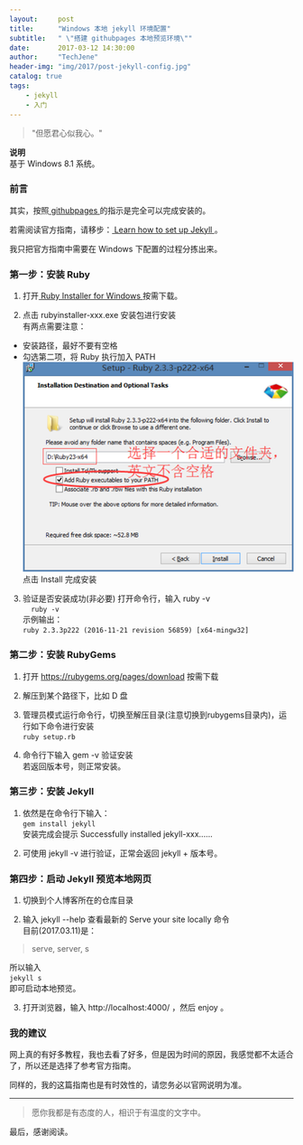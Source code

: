 ```yaml
---
layout:     post
title:      "Windows 本地 jekyll 环境配置"
subtitle:   " \"搭建 githubpages 本地预览环境\""
date:       2017-03-12 14:30:00
author:     "TechJene"
header-img: "img/2017/post-jekyll-config.jpg"
catalog: true
tags:
    - jekyll
    - 入门
---
```

> "但愿君心似我心。"

**说明**  
基于 Windows 8.1 系统。

### 前言

其实，按照[ githubpages ](https://pages.github.com/)的指示是完全可以完成安装的。

若需阅读官方指南，请移步：[ Learn how to set up Jekyll ](https://jekyllrb.com/docs/quickstart/)。


我只把官方指南中需要在 Windows 下配置的过程分拣出来。

### 第一步：安装 Ruby

1. 打开[ Ruby Installer for Windows ](http://rubyinstaller.org/downloads/)按需下载。

2. 点击 rubyinstaller-xxx.exe 安装包进行安装  
  有两点需要注意：
  * 安装路径，最好不要有空格
  * 勾选第二项，将 Ruby 执行加入 PATH  
  ![](/img/2017/post-jekyll-ruby.png)  
  点击 Install 完成安装  

3. 验证是否安装成功(非必要)
  打开命令行，输入 ruby -v  
  ``  ruby -v``   
  示例输出：  
  ``ruby 2.3.3p222 (2016-11-21 revision 56859) [x64-mingw32]
  ``

### 第二步：安装 RubyGems

1. 打开 https://rubygems.org/pages/download 按需下载

2. 解压到某个路径下，比如 D 盘

3. 管理员模式运行命令行，切换至解压目录(注意切换到rubygems目录内)，运行如下命令进行安装  
  ``ruby setup.rb``  

4. 命令行下输入 gem -v 验证安装  
  若返回版本号，则正常安装。

### 第三步：安装 Jekyll

1. 依然是在命令行下输入：  
  ``gem install jekyll``  
  安装完成会提示 Successfully installed jekyll-xxx......

2. 可使用 jekyll -v 进行验证，正常会返回 jekyll + 版本号。

### 第四步：启动 Jekyll 预览本地网页

1. 切换到个人博客所在的仓库目录

2. 输入 jekyll --help 查看最新的 Serve your site locally 命令  
  目前(2017.03.11)是：
  >  serve, server, s

  所以输入  
  ``jekyll s``  
  即可启动本地预览。

3. 打开浏览器，输入 http://localhost:4000/ ，然后 enjoy 。

### 我的建议

网上真的有好多教程，我也去看了好多，但是因为时间的原因，我感觉都不太适合了，所以还是选择了参考官方指南。  

同样的，我的这篇指南也是有时效性的，请您务必以官网说明为准。

---------
> 愿你我都是有态度的人，相识于有温度的文字中。

最后，感谢阅读。
